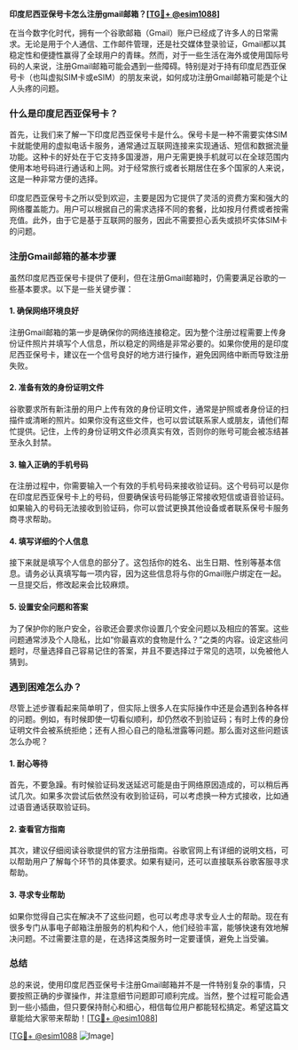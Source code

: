 **印度尼西亚保号卡怎么注册gmail邮箱？[[TG💪+ @esim1088](https://t.me/s/esim1088)]**

在当今数字化时代，拥有一个谷歌邮箱（Gmail）账户已经成了许多人的日常需求。无论是用于个人通信、工作邮件管理，还是社交媒体登录验证，Gmail都以其稳定性和便捷性赢得了全球用户的青睐。然而，对于一些生活在海外或使用国际号码的人来说，注册Gmail邮箱可能会遇到一些障碍。特别是对于持有印度尼西亚保号卡（也叫虚拟SIM卡或eSIM）的朋友来说，如何成功注册Gmail邮箱可能是个让人头疼的问题。

### 什么是印度尼西亚保号卡？

首先，让我们来了解一下印度尼西亚保号卡是什么。保号卡是一种不需要实体SIM卡就能使用的虚拟电话卡服务，通常通过互联网连接来实现通话、短信和数据流量功能。这种卡的好处在于它支持多国漫游，用户无需更换手机就可以在全球范围内使用本地号码进行通话和上网。对于经常旅行或者长期居住在多个国家的人来说，这是一种非常方便的选择。

印度尼西亚保号卡之所以受到欢迎，主要是因为它提供了灵活的资费方案和强大的网络覆盖能力。用户可以根据自己的需求选择不同的套餐，比如按月付费或者按需充值。此外，由于它是基于互联网的服务，因此不需要担心丢失或损坏实体SIM卡的问题。

### 注册Gmail邮箱的基本步骤

虽然印度尼西亚保号卡提供了便利，但在注册Gmail邮箱时，仍需要满足谷歌的一些基本要求。以下是一些关键步骤：

#### 1. 确保网络环境良好

注册Gmail邮箱的第一步是确保你的网络连接稳定。因为整个注册过程需要上传身份证件照片并填写个人信息，所以稳定的网络是非常必要的。如果你使用的是印度尼西亚保号卡，建议在一个信号良好的地方进行操作，避免因网络中断而导致注册失败。

#### 2. 准备有效的身份证明文件

谷歌要求所有新注册的用户上传有效的身份证明文件，通常是护照或者身份证的扫描件或清晰的照片。如果你没有这些文件，也可以尝试联系家人或朋友，请他们帮忙提供。记住，上传的身份证明文件必须真实有效，否则你的账号可能会被冻结甚至永久封禁。

#### 3. 输入正确的手机号码

在注册过程中，你需要输入一个有效的手机号码来接收验证码。这个号码可以是你在印度尼西亚保号卡上的号码，但要确保该号码能够正常接收短信或语音验证码。如果输入的号码无法接收到验证码，你可以尝试更换其他设备或者联系保号卡服务商寻求帮助。

#### 4. 填写详细的个人信息

接下来就是填写个人信息的部分了。这包括你的姓名、出生日期、性别等基本信息。请务必认真填写每一项内容，因为这些信息将与你的Gmail账户绑定在一起。一旦提交后，修改起来会比较麻烦。

#### 5. 设置安全问题和答案

为了保护你的账户安全，谷歌还会要求你设置几个安全问题以及相应的答案。这些问题通常涉及个人隐私，比如“你最喜欢的食物是什么？”之类的内容。设定这些问题时，尽量选择自己容易记住的答案，并且不要选择过于常见的选项，以免被他人猜到。

### 遇到困难怎么办？

尽管上述步骤看起来简单明了，但实际上很多人在实际操作中还是会遇到各种各样的问题。例如，有时候即使一切看似顺利，却仍然收不到验证码；有时上传的身份证明文件会被系统拒绝；还有人担心自己的隐私泄露等问题。那么面对这些问题该怎么办呢？

#### 1. 耐心等待

首先，不要急躁。有时候验证码发送延迟可能是由于网络原因造成的，可以稍后再试几次。如果多次尝试后依然没有收到验证码，可以考虑换一种方式接收，比如通过语音通话获取验证码。

#### 2. 查看官方指南

其次，建议仔细阅读谷歌提供的官方注册指南。谷歌官网上有详细的说明文档，可以帮助用户了解每个环节的具体要求。如果有疑问，还可以直接联系谷歌客服寻求帮助。

#### 3. 寻求专业帮助

如果你觉得自己实在解决不了这些问题，也可以考虑寻求专业人士的帮助。现在有很多专门从事电子邮箱注册服务的机构和个人，他们经验丰富，能够快速有效地解决问题。不过需要注意的是，在选择这类服务时一定要谨慎，避免上当受骗。

### 总结

总的来说，使用印度尼西亚保号卡注册Gmail邮箱并不是一件特别复杂的事情，只要按照正确的步骤操作，并注意细节问题即可顺利完成。当然，整个过程可能会遇到一些小插曲，但只要保持耐心和细心，相信每位用户都能轻松搞定。希望这篇文章能给大家带来帮助！[[TG💪+ @esim1088](https://t.me/s/esim1088)]

[[TG💪+ @esim1088](https://t.me/s/esim1088) ![Image](https://i.postimg.cc/4NQfJmqS/Snipaste-2025-05-13-00-14-12.png)]